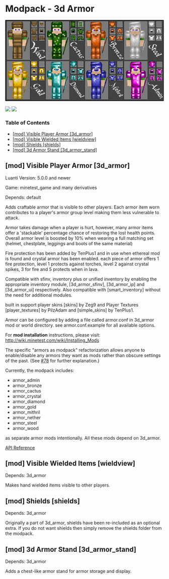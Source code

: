 Modpack - 3d Armor
==================
![3d_armor screenshot](https://github.com/minetest-mods/3d_armor/blob/master/screenshot.png)


![](https://github.com/minetest-mods/3d_armor/workflows/luacheck/badge.svg)
![](https://github.com/minetest-mods/3d_armor/workflows/integration-test/badge.svg)

### Table of Contents
<!-- START doctoc generated TOC please keep comment here to allow auto update -->
<!-- DON'T EDIT THIS SECTION, INSTEAD RE-RUN doctoc TO UPDATE -->
<!-- END doctoc generated TOC please keep comment here to allow auto update -->

- [[mod] Visible Player Armor [3d_armor]](#mod-visible-player-armor-3d_armor)
- [[mod] Visible Wielded Items [wieldview]](#mod-visible-wielded-items-wieldview)
- [[mod] Shields [shields]](#mod-shields-shields)
- [[mod] 3d Armor Stand [3d_armor_stand]](#mod-3d-armor-stand-3d_armor_stand)

<!-- END doctoc generated TOC please keep comment here to allow auto update -->


[mod] Visible Player Armor [3d_armor]
-------------------------------------

Luanti Version: 5.0.0 and newer

Game: minetest_game and many derivatives

Depends: default

Adds craftable armor that is visible to other players. Each armor item worn contributes to
a player's armor group level making them less vulnerable to attack.

Armor takes damage when a player is hurt, however, many armor items offer a 'stackable'
percentage chance of restoring the lost health points. Overall armor level is boosted by 10%
when wearing a full matching set (helmet, chestplate, leggings and boots of the same material)

Fire protection has been added by TenPlus1 and in use when ethereal mod is found and crystal
armor has been enabled.  each piece of armor offers 1 fire protection, level 1 protects
against torches, level 2 against crystal spikes, 3 for fire and 5 protects when in lava.

Compatible with sfinv, inventory plus or unified inventory by enabling the appropriate
inventory module, [3d_armor_sfinv], [3d_armor_ip] and [3d_armor_ui] respectively.
Also compatible with [smart_inventory] without the need for additional modules.

built in support player skins [skins] by Zeg9 and Player Textures [player_textures] by PilzAdam
and [simple_skins] by TenPlus1.

Armor can be configured by adding a file called armor.conf in 3d_armor mod or world directory.
see armor.conf.example for all available options.

For **mod installation** instructions, please visit: http://wiki.minetest.com/wiki/Installing_Mods

The specific "armors as modpack" refactorization allows anyone to enable/disable any armors they want as mods rather than obscure settings of the past. (See [#78](https://github.com/minetest-mods/3d_armor/commit/9444afd7222a71fc17d40c9793506812d715dcc3) for further explanation.)

Currently, the modpack includes:

- armor_admin
- armor_bronze
- armor_cactus
- armor_crystal
- armor_diamond
- armor_gold
- armor_mithril
- armor_nether
- armor_steel
- armor_wood

as separate armor mods intentionally. All these mods depend on 3d_armor.

[API Reference](https://minetest-mods.github.io/3d_armor/reference/)

[mod] Visible Wielded Items [wieldview]
---------------------------------------

Depends: 3d_armor

Makes hand wielded items visible to other players.

[mod] Shields [shields]
-----------------------

Depends: 3d_armor

Originally a part of 3d_armor, shields have been re-included as an optional extra.
If you do not want shields then simply remove the shields folder from the modpack.

[mod] 3d Armor Stand [3d_armor_stand]
-------------------------------------

Depends: 3d_armor

Adds a chest-like armor stand for armor storage and display.
